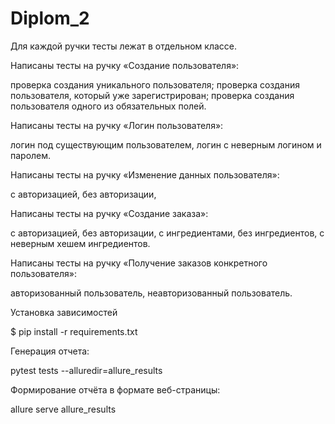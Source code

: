 # Diplom_2

Для каждой ручки тесты лежат в отдельном классе.

Написаны тесты на ручку «Создание пользователя»:

проверка создания уникального пользователя;
проверка создания пользователя, который уже зарегистрирован;
проверка создания пользователя одного из обязательных полей.

Написаны тесты на ручку «Логин пользователя»:

логин под существующим пользователем,
логин с неверным логином и паролем.

Написаны тесты на ручку «Изменение данных пользователя»:

с авторизацией,
без авторизации,

Написаны тесты на ручку «Создание заказа»:

с авторизацией,
без авторизации,
с ингредиентами,
без ингредиентов,
с неверным хешем ингредиентов.

Написаны тесты на ручку «Получение заказов конкретного пользователя»:

авторизованный пользователь,
неавторизованный пользователь.


Установка зависимостей

$ pip install -r requirements.txt

Генерация отчета: 

pytest tests --alluredir=allure_results 

Формирование отчёта в формате веб-страницы:

allure serve allure_results 


